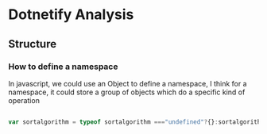 # Dotnetify Analysis

## Structure

### How to define a namespace
In javascript, we could use an Object to define a namespace, I think for a namespace, it could store a group of objects which do a specific kind of operation

``` javascript

var sortalgorithm = typeof sortalgorithm ==="undefined"?{}:sortalgorithm;

```
